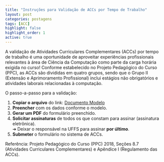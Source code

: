 ```yaml
---
title: "Instruções para Validação de ACCs por Tempo de Trabalho"
layout: post
categories: postagens
tags: [ACC]
highlight: false
highlight_order: 1
active: true
---
```


A validação de Atividades Curriculares Complementares (ACCs) por tempo de trabalho é uma oportunidade de aproveitar experiências profissionais relevantes à área de Ciência da Computação como parte da carga horária exigida no curso! Conforme estabelecido no Projeto Pedagógico do Curso (PPC), as ACCs são divididas em quatro grupos, sendo que o Grupo II (Extensão e Aprimoramento Profissional) inclui estágios não obrigatórios e atividades laborais relacionadas à computação.

O passo-a-passo para a validação:

1. **Copiar o arquivo** do link: [Documento Modelo](https://docs.google.com/document/d/1mhFHp7XIhnyx2dFYemUADTFSWAlH5YfUMAWV_lwAaKc/edit?usp=sharing)
2. **Preencher** com os dados conforme o modelo.
3. **Gerar um PDF** do formulário preenchido.
4. **Solicitar assinaturas** de todos os que constam para assinar (assinatura eletrônica).  
   ➔ Deixar o responsável na UFFS para assinar **por último**.
5. **Submeter** o formulário no sistema de ACCs.

Referência: Projeto Pedagógico do Curso (PPC) 2018, Seções 8.7 (Atividades Curriculares Complementares) e Apêndice I (Regulamento das ACCs).